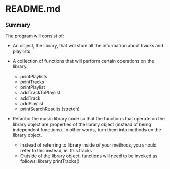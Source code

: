 # README.md

### Summary

The program will consist of:

- An object, the library, that will store all the information about tracks and playlists
- A collection of functions that will perform certain operations on the library.
  - printPlaylists
  - printTracks
  - printPlaylist
  - addTrackToPlaylist
  - addTrack
  - addPlaylist
  - printSearchResults (stretch)

- Refactor the music library code so that the functions that operate on the library object are properties of the library object (instead of being independent functions). In other words, turn them into methods on the library object.
  - Instead of referring to library inside of your methods, you should refer to this instead, ie. this.tracks
  - Outside of the library object, functions will need to be invoked as follows: library.printTracks()
